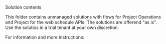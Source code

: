 Solution contents

This folder contains unmanaged solutions with flows for Project Operations and Project for the web schedule APIs. The solutions are offerend "as is". Use the solutios in a trial tenant at your own discretion.

For information and more instructions:
